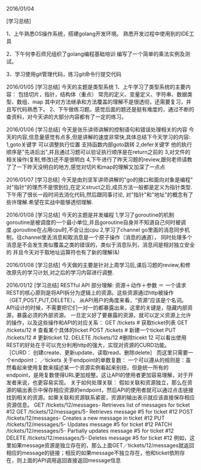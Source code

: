 2016/01/04

[学习总结]

1、上午熟悉OS操作系统，搭建golang开发环境。
   熟悉开发过程中使用到的IDE工具
   
2、下午何李石师兄组织了golang编程基础培训
   编写了一个简单的乘法实例及测试。
   
3、学习使用git管理代码，练习git命令行提交代码

2016/01/05
[学习总结]
今天的主题是类型系统
1、上午学习了类型系统的主要内容：
包括切片，指针，结构体（重点）
常亮的定义、变量定义、字符串、数据类型、数组、map
其中对方法继承和方法覆盖的理解不是很透彻，还需要复习，并且写代码熟悉下。
2、下午做练习题。感觉后面的题还是挺有难度的，通过不断的查资料，对今天讲的大部分内容都有了一定的练习。

2016/01/06
[学习总结]
今天是张乐讲师讲解的控制语句和错误处理相关的内容
今天的内容,信息量感觉有点多,但是讲解的速度非常快,具体总结下今天学习的内容:
1,goto关键字   可以调整执行位置 支持函数内部goto跳转
2,defer关键字  他的执行顺序是"先进后出",并且通过习题可以验证执行顺序是在return之前的
3,对文件的相关操作(复制,修改)还不是很明白
4,下午进行了昨天习题的review,跟何老师请教了了一下昨天没明白的地方,感觉对切片和map的理解又加深了一点点

2016/01/07
[学习总结]
今天是由刘坚军讲师讲解的"go的接口和面向对象是编程"
对"指针"的理杰不是恨到位,在定义struct之后,成员方法一般都是定义为指针类型.下午用了很长一段时间去消化代码,然后跟同事讨论,
对"指针"和"地址"的概念有了些许理解.希望在实战中能够透彻理解.

2016/01/08
[学习总结]
今天的主题是并发编程
1,学习了goroutine的机制
goroutine是被调度的一个最小单位,并且goroutine自身并不知道自己何时被调度.goroutine在占用cpu时,不会让出cpu
2,学习了channel
go里面的消息同步机制，往channel里丢消息和取消息是一个原子操作（消息的通道），
同时处理多个消息是不会发生类似覆盖之类的错误的，类似于消息队列，消息间是相对独立安全的
并且今天对于取地址运算符也有了新的理解(&)

2016/01/08
[学习总结]
今天做的主要是针对上周学习后,课后习题的review,和修改原先的学习计划,对之后的学习内容进行调整.

2016/01/12
[学习总结]
RESTful API  部分理解:
资源＋动作＋参数 ＝ 一个请求
REST的核心原则是将API拆分为逻辑上的资源。这些资源通过http被操作（GET,POST,PUT,DELETE）。
从API用户的角度来看，“资源”应该是个名词。API设计的时候，不需要把它们一对一的都暴露出来，这里的关键是，隐藏内部资源，暴露必须的外部资源。
一旦定义好了要暴露的资源，就可以定义资源上允许的操作，以及这些操作和API的对应关系：
GET /tickets # 获取ticket列表
GET /tickets/12 # 查看某个具体的ticket
POST /tickets # 新建一个ticket
PUT /tickets/12 # 更新ticket 12.
DELETE /tickets/12 #删除ticekt 12
可以看出使用REST的好处在于可以充分利用http的强大，实现对资源的CURD功能。
［CURD： 创建create、更新update、读取read、删除delete］
而这里只需要一个endpoint：  ／tickets
关于endpoint的单数复数：
一个可以遵从的规则是：虽然看起来使用复数来描述某一个资源实例看起来别扭，但是统一所有的endpoint，是用复数使得URL更加规整。这让API的使用者更加容易理解，对于开发者来说，也更容易实现。
关于如何处理关联：
假如关联和资源独立，那么在资源的输出表示中保存相应资源的endpoint，然后API的使用者就可以通过点击链接找到相关的资源。如果关联和资源联系紧密，资源的输出表示就应该直接保存相应资源信息。
GET /tickets/12/messages- Retrieves list of messages for ticket #12
GET /tickets/12/messages/5- Retrieves message #5 for ticket #12
POST /tickets/12/messages- Creates a new message in ticket #12
PUT /tickets/12/messages/5- Updates message #5 for ticket #12
PATCH /tickets/12/messages/5- Partially updates message #5 for ticket #12
DELETE /tickets/12/messages/5- Deletes message #5 for ticket #12
例如，这里如果message资源是独立存在的，那么上面GET／tickets/12/messages就返回相应的message的链接；相反的如果message不独立存在，他和ticket依附存在，则上面的API调用返回直接返回message信息


